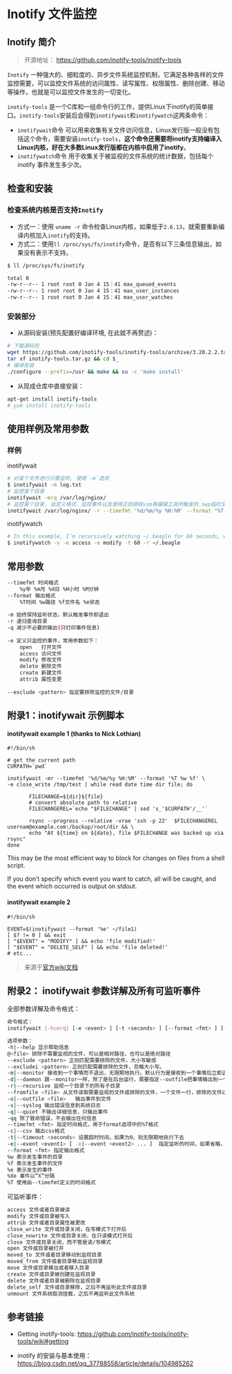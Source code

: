 # Inotify 文件监控

## Inotify 简介

> 开源地址： https://github.com/inotify-tools/inotify-tools

`Inotify` 一种强大的、细粒度的、异步文件系统监控机制，它满足各种各样的文件监控需要，可以监控文件系统的访问属性、读写属性、权限属性、删除创建、移动等操作，也就是可以监控文件发生的一切变化。

`inotify-tools` 是一个C库和一组命令行的工作，提供Linux下inotify的简单接口。`inotify-tools`安装后会得到`inotifywait`和`inotifywatch`这两条命令：

- `inotifywait`命令 可以用来收集有关文件访问信息，Linux发行版一般没有包括这个命令，需要安装`inotify-tools`，**这个命令还需要将inotify支持编译入Linux内核，好在大多数Linux发行版都在内核中启用了inotify**。
- `inotifywatch`命令 用于收集关于被监视的文件系统的统计数据，包括每个 inotify 事件发生多少次。

## 检查和安装

### 检查系统内核是否支持`Inotify`

- 方式一：使用 `uname -r` 命令检查Linux内核，如果低于`2.6.13`，就需要重新编译内核加入`inotify`的支持。
- 方式二：使用`ll /proc/sys/fs/inotify`命令，是否有以下三条信息输出，如果没有表示不支持。

```bash
$ ll /proc/sys/fs/inotify

total 0
-rw-r--r-- 1 root root 0 Jan 4 15：41 max_queued_events
-rw-r--r-- 1 root root 0 Jan 4 15：41 max_user_instances
-rw-r--r-- 1 root root 0 Jan 4 15：41 max_user_watches
```

### 安装部分

- 从源码安装(预先配置好编译环境, 在此就不再赘述)：

```bash
# 下载源码包
wget https://github.com/inotify-tools/inotify-tools/archive/3.20.2.2.tar.gz -o inotify-tools.tar.gz
tar xf inotify-tools.tar.gz && cd $_
# 编译安装
./configure --prefix=/usr && make && su -c 'make install'
```

- 从现成仓库中直接安装：

```bash
apt-get install inotify-tools
# yum install inotify-tools
```

##  使用样例及常用参数

### 样例

inotifywait

```bash
# 对某个文件进行只需监听, 使用`-m`选项
$ inotifywait -m log.txt
# 监控某个目录
inotifywait -mrq /var/log/nginx/
# 监控某个目录, 自定义格式、监控事件以及使用正则排除vim等编辑工具所触发的.swp临时文件的监听事件
inotifywait /var/log/nginx/ -r --timefmt '%d/%m/%y %H:%M' --format "%T %f" -e MODIFY --exclude '^.*.swp$'
```

inotifywatch

```bash
# In this example, I’m recursively watching ~/.beagle for 60 seconds, while beagled is running.
$ inotifywatch -v -e access -e modify -t 60 -r ~/.beagle
```

## 常用参数

```bash
--timefmt 时间格式
    %y年 %m月 %d日 %H小时 %M分钟
--format 输出格式
    %T时间 %w路径 %f文件名 %e状态
 
-m 始终保持监听状态，默认触发事件即退出
-r 递归查询目录
-q 减少不必要的输出(只打印事件信息)
 
-e 定义只监控的事件，常用参数如下：
    open   打开文件
    access 访问文件
    modify 修改文件
    delete 删除文件
    create 新建文件
    attrib 属性变更
 
--exclude <pattern> 指定要排除监控的文件/目录
```

## 附录1：inotifywait 示例脚本

#### inotifywait example 1 (thanks to Nick Lothian)

```shell
#!/bin/sh

# get the current path
CURPATH=`pwd`

inotifywait -mr --timefmt '%d/%m/%y %H:%M' --format '%T %w %f' \
-e close_write /tmp/test | while read date time dir file; do

       FILECHANGE=${dir}${file}
       # convert absolute path to relative
       FILECHANGEREL=`echo "$FILECHANGE" | sed 's_'$CURPATH'/__'`

       rsync --progress --relative -vrae 'ssh -p 22'  $FILECHANGEREL usernam@example.com:/backup/root/dir && \
       echo "At ${time} on ${date}, file $FILECHANGE was backed up via rsync"
done
```

This may be the most efficient way to block for changes on files from a shell script.

If you don’t specify which event you want to catch, all will be caught, and the event which occurred is output on stdout.

#### inotifywait example 2

```shell
#!/bin/sh

EVENT=$(inotifywait --format '%e' ~/file1)
[ $? != 0 ] && exit
[ "$EVENT" = "MODIFY" ] && echo 'file modified!'
[ "$EVENT" = "DELETE_SELF" ] && echo 'file deleted!'
# etc...
```

> 来源于[官方wiki文档](https://github.com/inotify-tools/inotify-tools/wiki)

## 附录2： inotifywait 参数详解及所有可监听事件

全部参数详解及命令格式：

```bash
命令格式：
inotifywait [-hcmrq] [-e <event> ] [-t <seconds> ] [--format <fmt> ] [--timefmt <fmt> ] <file> [...]

选项参数：
-h|--help 显示帮助信息
@<file> 排除不需要监视的文件，可以是相对路径，也可以是绝对路径
--exclude <pattern> 正则匹配需要排除的文件，大小写敏感
--excludei <pattern> 正则匹配需要排除的文件，忽略大小写。
-m|--monitor 接收到一个事情而不退出，无限期地执行。默认行为是接收到一个事情后立即退出
-d|--daemon 跟--monitor一样，除了是在后台运行，需要指定--outfile把事情输出到一个文件。也意味着使用了--syslog
-r|--recursive 监视一个目录下的所有子目录
--fromfile <file> 从文件读取需要监视的文件或排除的文件，一个文件一行，排除的文件以@开头
-o|--outfile <file>   输出事件到文件
-s|--syslog 输出错误信息到系统日志
-q|--quiet 不输出详细信息，只输出事件
-qq 除了致命错误，不会输出任何信息
--timefmt <fmt> 指定时间格式，用于format选项中的%T格式
-c|--csv 输出csv格式
-t|--timeout <seconds> 设置超时时间，如果为0，则无限期地执行下去
-e|--event <event1> [ -e|--event <event2> ... ]  指定监听的时间，如果省略，则侦听所有事件
--format <fmt> 指定输出格式  
%w 表示发生事件的目录
%f 表示发生事件的文件
%e 表示发生的事件
%Xe 事件以“X”分隔
%T 使用由--timefmt定义的时间格式
```

可监听事件：

```bash
access 文件或者目录被读
modify 文件或目录被写入
attrib 文件或者目录属性被更改
close_write 文件或目录关闭，在写模式下打开后
close_nowrite 文件或目录关闭，在只读模式打开后
close 文件或目录关闭，而不管是读/写模式
open 文件或目录被打开
moved_to 文件或者目录移动到监视目录
moved_from 文件或者目录移出监视目录
move 文件或目录移出或者移入目录
create 文件或目录被创建在监视目录
delete 文件或者目录被删除在监视目录
delete_self 文件或目录移除，之后不再监听此文件或目录
unmount 文件系统取消挂载，之后不再监听此文件系统
```

## 参考链接

- Getting inotify-tools: https://github.com/inotify-tools/inotify-tools/wiki#getting

- inotify 的安装与基本使用： https://blog.csdn.net/qq_37788558/article/details/104985262